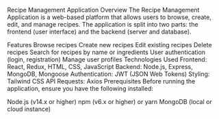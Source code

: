 Recipe Management Application
Overview
The Recipe Management Application is a web-based platform that allows users to browse, create, edit, and manage recipes. The application is split into two parts: the frontend (user interface) and the backend (server and database).

Features
Browse recipes
Create new recipes
Edit existing recipes
Delete recipes
Search for recipes by name or ingredients
User authentication (login, registration)
Manage user profiles
Technologies Used
Frontend: React, Redux, HTML, CSS, JavaScript
Backend: Node.js, Express, MongoDB, Mongoose
Authentication: JWT (JSON Web Tokens)
Styling: Tailwind CSS
API Requests: Axios
Prerequisites
Before running the application, ensure you have the following installed:

Node.js (v14.x or higher)
npm (v6.x or higher) or yarn
MongoDB (local or cloud instance)